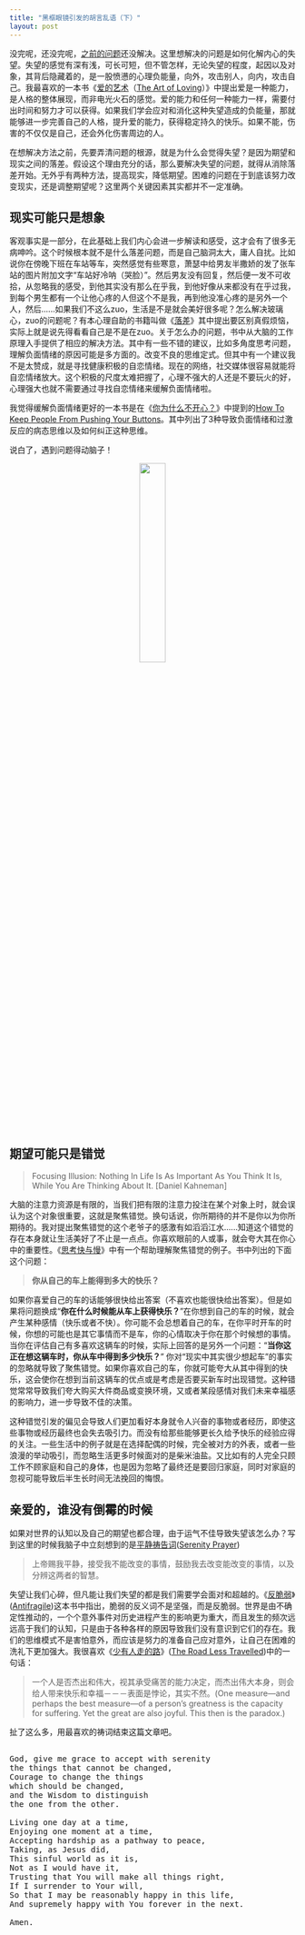 ```yaml
---
title: "黑框眼镜引发的胡言乱语（下）"
layout: post
---
```


没完呢，还没完呢，[之前的问题](https://linhui.org/2018/11/08/blackglasses/)还没解决。这里想解决的问题是如何化解内心的失望。失望的感觉有深有浅，可长可短，但不管怎样，无论失望的程度，起因以及对象，其背后隐藏着的，是一股愤懑的心理负能量，向外，攻击别人，向内，攻击自己。我最喜欢的一本书《[爱的艺术](https://book.douban.com/subject/3026879/)（[The Art of Loving](https://en.wikipedia.org/wiki/The_Art_of_Loving)）》中提出爱是一种能力，是人格的整体展现，而非电光火石的感觉。爱的能力和任何一种能力一样，需要付出时间和努力才可以获得。如果我们学会应对和消化这种失望造成的负能量，那就能够进一步完善自己的人格，提升爱的能力，获得稳定持久的快乐。如果不能，伤害的不仅仅是自己，还会外化伤害周边的人。

在想解决方法之前，先要弄清问题的根源，就是为什么会觉得失望？是因为期望和现实之间的落差。假设这个理由充分的话，那么要解决失望的问题，就得从消除落差开始。无外乎有两种方法，提高现实，降低期望。困难的问题在于到底该努力改变现实，还是调整期望呢？这里两个关键因素其实都并不一定准确。

## 现实可能只是想象

客观事实是一部分，在此基础上我们内心会进一步解读和感受，这才会有了很多无病呻吟。这个时候根本就不是什么落差问题，而是自己脑洞太大，庸人自扰。比如说你在傍晚下班在车站等车，突然感觉有些寒意，萧瑟中给男友半撒娇的发了张车站的图片附加文字“车站好冷呐（哭脸）”。然后男友没有回复，然后便一发不可收拾，从忽略我的感受，到他其实没有那么在乎我，到他好像从来都没有在乎过我，到每个男生都有一个让他心疼的人但这个不是我，再到他没准心疼的是另外一个人，然后......如果我们不这么zuo，生活是不是就会美好很多呢？怎么解决玻璃心，zuo的问题呢？有本心理自助的书籍叫做《[落差](https://read.douban.com/ebook/29360713/)》其中提出要区别真假烦恼，实际上就是说先得看看自己是不是在zuo。关于怎么办的问题，书中从大脑的工作原理入手提供了相应的解决方法。其中有一些不错的建议，比如多角度思考问题，理解负面情绪的原因可能是多方面的。改变不良的思维定式。但其中有一个建议我不是太赞成，就是寻找健康积极的自恋情绪。现在的网络，社交媒体很容易就能将自恋情绪放大。这个积极的尺度太难把握了，心理不强大的人还是不要玩火的好，心理强大也就不需要通过寻找自恋情绪来缓解负面情绪啦。

我觉得缓解负面情绪更好的一本书是在《[你为什么不开心？](https://linhui.org/2018/02/24/keyword1/)》中提到的[How To Keep People From Pushing Your Buttons](https://www.amazon.com/Keep-People-Pushing-Your-Buttons/dp/0806516704)。其中列出了3种导致负面情绪和过激反应的病态思维以及如何纠正这种思维。

说白了，遇到问题得动脑子！

<p align="center">
  <img src="https://linhui.org/images/posts/nozuonodie.png"  width="30%" />
</p>

## 期望可能只是错觉

> Focusing Illusion: Nothing In Life Is As Important As You Think It Is, While You Are Thinking About It. [Daniel Kahneman]

大脑的注意力资源是有限的，当我们把有限的注意力投注在某个对象上时，就会误认为这个对象很重要，这就是聚焦错觉。换句话说，你所期待的并不是你以为你所期待的。我对提出聚焦错觉的这个老爷子的感激有如滔滔江水......知道这个错觉的存在本身就让生活美好了不止是一点点。你喜欢眼前的人或事，就会夸大其在你心中的重要性。《[思考快与慢](https://book.douban.com/subject/10785583/)》中有一个帮助理解聚焦错觉的例子。书中列出的下面这个问题：

> **你从自己的车上能得到多大的快乐？**

如果你喜爱自己的车的话能够很快给出答案（不喜欢也能很快给出答案）。但是如果将问题换成“**你在什么时候能从车上获得快乐？**”在你想到自己的车的时候，就会产生某种感情（快乐或者不快）。你可能不会总想着自己的车，在你平时开车的时候，你想的可能也是其它事情而不是车，你的心情取决于你在那个时候想的事情。当你在评估自己有多喜欢这辆车的时候，实际上回答的是另外一个问题：“**当你这正在想这辆车时，你从车中得到多少快乐？**” 你对“现实中其实很少想起车”的事实的忽略就导致了聚焦错觉。如果你喜欢自己的车，你就可能夸大从其中得到的快乐，这会使你在想到当前这辆车的优点或是考虑是否要买新车时出现错觉。这种错觉常常导致我们夸大购买大件商品或变换环境，又或者某段感情对我们未来幸福感的影响力，进一步导致不佳的决策。

这种错觉引发的偏见会导致人们更加看好本身就令人兴奋的事物或者经历，即使这些事物或经历最终也会失去吸引力。而没有给那些能够更长久给予快乐的经验应得的关注。一些生活中的例子就是在选择配偶的时候，完全被对方的外表，或者一些浪漫的举动吸引，而忽略生活更多时候面对的是柴米油盐。又比如有的人完全只顾工作不顾家庭和自己的身体，也是因为忽略了最终还是要回归家庭，同时对家庭的忽视可能导致后半生长时间无法挽回的悔恨。

## 亲爱的，谁没有倒霉的时候 

如果对世界的认知以及自己的期望也都合理，由于运气不佳导致失望该怎么办？写到这里的时候我脑子中立刻想到的是[平静祷告词](https://zh.wikipedia.org/wiki/寧靜禱文)([Serenity Prayer](https://en.wikipedia.org/wiki/Serenity_Prayer))

> 上帝赐我平静，接受我不能改变的事情，鼓励我去改变能改变的事情，以及分辨这两者的智慧。 

失望让我们心碎，但凡能让我们失望的都是我们需要学会面对和超越的。《[反脆弱](https://book.douban.com/subject/25782902/)》([Antifragile](https://en.wikipedia.org/wiki/Antifragile))这本书中指出，脆弱的反义词不是坚强，而是反脆弱。世界是由不确定性推动的，一个个意外事件对历史进程产生的影响更为重大，而且发生的频次远远高于我们的认知，只是由于各种各样的原因导致我们没有意识到它们的存在。我们的思维模式不是害怕意外，而应该是努力的准备自己应对意外，让自己在困难的洗礼下更加强大。我很喜欢《[少有人走的路](https://book.douban.com/subject/1775691/)》([The Road Less Travelled](https://en.wikipedia.org/wiki/The_Road_Less_Traveled))中的一句话：

> 一个人是否杰出和伟大，视其承受痛苦的能力决定，而杰出伟大本身，则会给人带来快乐和幸福－－－表面是悖论，其实不然。(One measure—and perhaps the best measure—of a person’s greatness is the capacity for suffering. Yet the great are also joyful. This then is the paradox.)

扯了这么多，用最喜欢的祷词结束这篇文章吧。

<pre>  
God, give me grace to accept with serenity
the things that cannot be changed,
Courage to change the things
which should be changed,
and the Wisdom to distinguish
the one from the other.

Living one day at a time,
Enjoying one moment at a time,
Accepting hardship as a pathway to peace,
Taking, as Jesus did,
This sinful world as it is,
Not as I would have it,
Trusting that You will make all things right,
If I surrender to Your will,
So that I may be reasonably happy in this life,
And supremely happy with You forever in the next.

Amen.
</pre>






